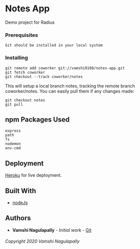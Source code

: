 # Notes App

Demo project for Radius

### Prerequisites

```
Git should be installed in your local system
```

### Installing

```
git remote add coworker git://vamshi0108/notes-app.git
git fetch coworker
git checkout --track coworker/notes
```

This will setup a local branch notes, tracking the remote branch coworker/notes. You can easily pull them if any changes made:

```
git checkout notes
git pull
```

## npm Packages Used

```
express
path
fs
nodemon
env-cmd
```

## Deployment

[Heroku](https://dashboard.heroku.com/apps) for live deployment.

## Built With

- [nodeJs](https://nodejs.org/en/)

## Authors

- **Vamshi Nagulapally** - _Initial work_ - [Git](https://github.com/vamshi0108)

###### Copyright 2020 Vamshi Nagulapally
